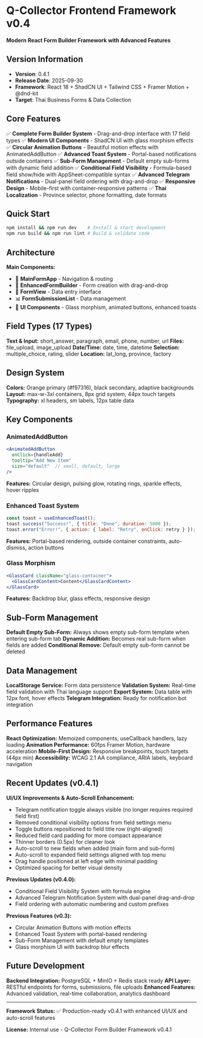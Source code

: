# Q-Collector Frontend Framework v0.4

**Modern React Form Builder Framework with Advanced Features**

## Version Information

- **Version**: 0.4.1
- **Release Date**: 2025-09-30
- **Framework**: React 18 + ShadCN UI + Tailwind CSS + Framer Motion + @dnd-kit
- **Target**: Thai Business Forms & Data Collection

## Core Features

✅ **Complete Form Builder System** - Drag-and-drop interface with 17 field types
✅ **Modern UI Components** - ShadCN UI with glass morphism effects
✅ **Circular Animation Buttons** - Beautiful motion effects with AnimatedAddButton
✅ **Advanced Toast System** - Portal-based notifications outside containers
✅ **Sub-Form Management** - Default empty sub-forms with dynamic field addition
✅ **Conditional Field Visibility** - Formula-based field show/hide with AppSheet-compatible syntax
✅ **Advanced Telegram Notifications** - Dual-panel field ordering with drag-and-drop
✅ **Responsive Design** - Mobile-first with container-responsive patterns
✅ **Thai Localization** - Province selector, phone formatting, date formats

## Quick Start

```bash
npm install && npm run dev    # Install & start development
npm run build && npm run lint # Build & validate code
```

## Architecture

**Main Components:**
- 📱 **MainFormApp** - Navigation & routing
- 🎨 **EnhancedFormBuilder** - Form creation with drag-and-drop
- 📝 **FormView** - Data entry interface
- 📊 **FormSubmissionList** - Data management
- 🧩 **UI Components** - Glass morphism, animated buttons, enhanced toasts

## Field Types (17 Types)

**Text & Input:** short_answer, paragraph, email, phone, number, url
**Files:** file_upload, image_upload
**Date/Time:** date, time, datetime
**Selection:** multiple_choice, rating, slider
**Location:** lat_long, province, factory

## Design System

**Colors:** Orange primary (#f97316), black secondary, adaptive backgrounds
**Layout:** max-w-3xl containers, 8px grid system, 44px touch targets
**Typography:** xl headers, sm labels, 12px table data

## Key Components

### AnimatedAddButton
```jsx
<AnimatedAddButton
  onClick={handleAdd}
  tooltip="Add New Item"
  size="default"  // small, default, large
/>
```
**Features:** Circular design, pulsing glow, rotating rings, sparkle effects, hover ripples

### Enhanced Toast System
```jsx
const toast = useEnhancedToast();
toast.success("Success!", { title: "Done", duration: 5000 });
toast.error("Error!", { action: { label: "Retry", onClick: retry } });
```
**Features:** Portal-based rendering, outside container constraints, auto-dismiss, action buttons

### Glass Morphism
```jsx
<GlassCard className="glass-container">
  <GlassCardContent>Content</GlassCardContent>
</GlassCard>
```
**Features:** Backdrop blur, glass effects, responsive design

## Sub-Form Management

**Default Empty Sub-Form:** Always shows empty sub-form template when entering sub-form tab
**Dynamic Addition:** Becomes real sub-form when fields are added
**Conditional Remove:** Default empty sub-form cannot be deleted

## Data Management

**LocalStorage Service:** Form data persistence
**Validation System:** Real-time field validation with Thai language support
**Export System:** Data table with 12px font, hover effects
**Telegram Integration:** Ready for notification bot integration

## Performance Features

**React Optimization:** Memoized components, useCallback handlers, lazy loading
**Animation Performance:** 60fps Framer Motion, hardware acceleration
**Mobile-First Design:** Responsive breakpoints, touch targets (44px min)
**Accessibility:** WCAG 2.1 AA compliance, ARIA labels, keyboard navigation

## Recent Updates (v0.4.1)

**UI/UX Improvements & Auto-Scroll Enhancement:**
- Telegram notification toggle always visible (no longer requires required field first)
- Removed conditional visibility options from field settings menu
- Toggle buttons repositioned to field title row (right-aligned)
- Reduced field card padding for more compact appearance
- Thinner borders (0.5px) for cleaner look
- Auto-scroll to new fields when added (main form and sub-form)
- Auto-scroll to expanded field settings aligned with top menu
- Drag handle positioned at left edge with minimal padding
- Optimized spacing for better visual density

**Previous Updates (v0.4.0):**
- Conditional Field Visibility System with formula engine
- Advanced Telegram Notification System with dual-panel drag-and-drop
- Field ordering with automatic numbering and custom prefixes

**Previous Features (v0.3):**
- Circular Animation Buttons with motion effects
- Enhanced Toast System with portal-based rendering
- Sub-Form Management with default empty templates
- Glass morphism UI with backdrop blur effects

## Future Development

**Backend Integration:** PostgreSQL + MinIO + Redis stack ready
**API Layer:** RESTful endpoints for forms, submissions, file uploads
**Enhanced Features:** Advanced validation, real-time collaboration, analytics dashboard

---

**Framework Status:** ✅ Production-ready v0.4.1 with enhanced UI/UX and auto-scroll features

**License:** Internal use - Q-Collector Form Builder Framework v0.4.1